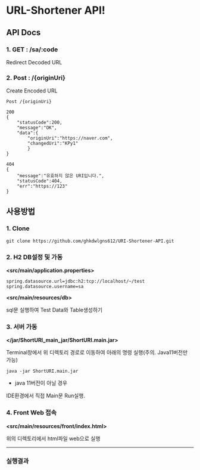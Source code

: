 # URL-Shortener API!

## API Docs

### 1. GET   :   /sa/:code
Redirect Decoded URL



### 2. Post   :  /{originUri}
Create Encoded URL



```
Post /{originUri}

200
{	
	"statusCode":200,
	"message":"OK",
	"data":{
		"originUri":"https://naver.com",
		"changedUri":"KPy1"
		}
}

404
{
	"message":"유효하지 않은 URI입니다.",
	"statusCode":404,
	"err":"https://123"
}
```



## 사용방법

### 1. Clone
```
git clone https://github.com/ghkdwlgns612/URI-Shortener-API.git 
```


### 2. H2 DB설정 및 가동

**<src/main/application.properties>**
```
spring.datasource.url=jdbc:h2:tcp://localhost/~/test  
spring.datasource.username=sa
```

**<src/main/resources/db>**

sql문 실행하여 Test Data와 Table생성하기



### 3. 서버 가동

**</jar/ShortURI_main_jar/ShortURI.main.jar>**

Terminal창에서 위 디렉토리 경로로 이동하여 아래의 명령 실행(주의. Java11버전만 가능)
```
java -jar ShortURI.main.jar
```

- java 11버전이 아닐 경우

IDE환경에서 직접 Main문 Run실행.



### 4. Front Web 접속

**<src/main/resources/front/index.html>**

위의 디렉토리에서 html파일 web으로 실행

***



### 실행결과

